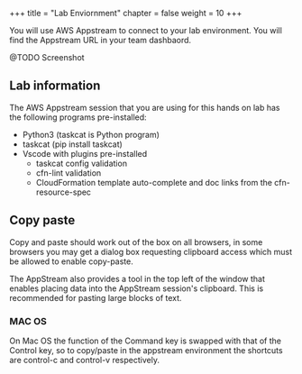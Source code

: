 +++
title = "Lab Enviornment"
chapter = false
weight = 10
+++

You will use AWS Appstream to connect to your lab environment. You will find the Appstream URL in your team dashbaord.

@TODO Screenshot

## Lab information 

The AWS Appstream session that you are using for this hands on lab has the following programs pre-installed:

- Python3 (taskcat is Python program)
- taskcat (pip install taskcat)
- Vscode with plugins pre-installed 
  - taskcat config validation
  - cfn-lint validation
  - CloudFormation template auto-complete and doc links from the cfn-resource-spec

## Copy paste

Copy and paste should work out of the box on all browsers, in some browsers you may get 
a dialog box requesting clipboard access which must be allowed to enable copy-paste.

The AppStream also provides a tool in the top left of the window that enables placing 
data into the AppStream session's clipboard. This is recommended for pasting large 
blocks of text.

### MAC OS

On Mac OS the function of the Command key is swapped with that of the Control key, so
to copy/paste in the appstream environment the shortcuts are control-c and control-v 
respectively.